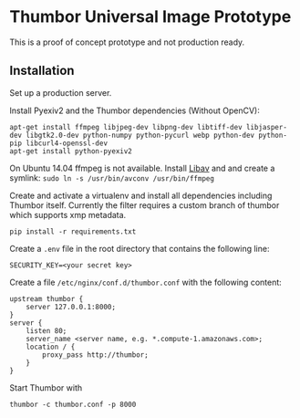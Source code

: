 Thumbor Universal Image Prototype
=================================

This is a proof of concept prototype and not production ready.

Installation
------------

Set up a production server.

Install Pyexiv2 and the Thumbor dependencies (Without OpenCV):

    apt-get install ffmpeg libjpeg-dev libpng-dev libtiff-dev libjasper-dev libgtk2.0-dev python-numpy python-pycurl webp python-dev python-pip libcurl4-openssl-dev
    apt-get install python-pyexiv2
    
On Ubuntu 14.04 ffmpeg is not available. Install [Libav](https://wiki.ubuntuusers.de/Libav/) and 
and create a symlink: `sudo ln -s /usr/bin/avconv /usr/bin/ffmpeg`

Create and activate a virtualenv and install all dependencies including Thumbor itself.
Currently the filter requires a custom branch of thumbor which supports xmp metadata.

    pip install -r requirements.txt


Create a `.env` file in the root directory that contains the following line:

    SECURITY_KEY=<your secret key>
    
Create a file `/etc/nginx/conf.d/thumbor.conf` with the following content:
    
    upstream thumbor {
        server 127.0.0.1:8000;
    }
    server {
        listen 80;
        server_name <server name, e.g. *.compute-1.amazonaws.com>;
        location / {
            proxy_pass http://thumbor;
        }
    }


Start Thumbor with 

    thumbor -c thumbor.conf -p 8000
